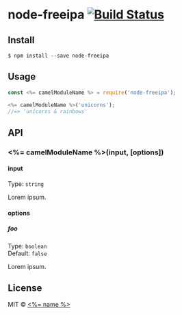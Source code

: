 # node-freeipa [![Build Status](https://travis-ci.org/lucasdiedrich/node-freeipa.svg?branch=master)](https://travis-ci.org/lucasdiedrich/node-freeipa)

>


## Install

```
$ npm install --save node-freeipa
```

## Usage

```js
const <%= camelModuleName %> = require('node-freeipa');

<%= camelModuleName %>('unicorns');
//=> 'unicorns & rainbows'
```


## API

### <%= camelModuleName %>(input, [options])

#### input

Type: `string`

Lorem ipsum.

#### options

##### foo

Type: `boolean`<br>
Default: `false`

Lorem ipsum.


## License

MIT © [<%= name %>](https://github.com/lucasdiedrich)
